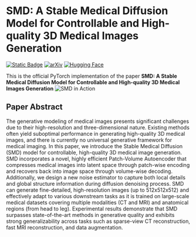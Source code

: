 # SMD: A Stable Medical Diffusion Model for Controllable and High-quality 3D Medical Images Generation
[![Static Badge](https://img.shields.io/badge/Project-page-blue)](..)
[![arXiv](https://img.shields.io/badge/arXiv-2402.19043-b31b1b.svg)](..)
[![Hugging Face](https://img.shields.io/badge/Hugging%20Face-Model%20Page-orange)](https://huggingface.co/MMorss/SMD)

This is the official PyTorch implementation of the paper **SMD: A Stable Medical Diffusion Model for Controllable and High-quality 3D Medical Images Generation** 
![SMD in Action](assets/gif_github.gif)



## Paper Abstract
The generative modeling of medical images presents significant challenges due to their high-resolution and three-dimensional nature. Existing methods often yield suboptimal performance in generating high-quality 3D medical images, and there is currently no universal generative framework for medical imaging. In this paper, we introduce the Stable Medical Diffusion (SMD) model for controllable, high-quality 3D medical image generation. SMD incorporates a novel, highly efficient Patch-Volume Autoencoder that compresses medical images into latent space through patch-wise encoding and recovers back into image space through volume-wise decoding. Additionally, we design a new noise estimator to capture both local details and global structure information during diffusion denoising process. SMD can generate fine-detailed, high-resolution images (up to 512x512x512) and effectively adapt to various downstream tasks as it is trained on large-scale medical datasets covering multiple modalities (CT and MRI) and anatomical regions (from head to leg).
Experimental results demonstrate that SMD surpasses state-of-the-art methods in generative quality and exhibits strong generalizability across tasks such as sparse-view CT reconstruction, fast MRI reconstruction, and data augmentation.
